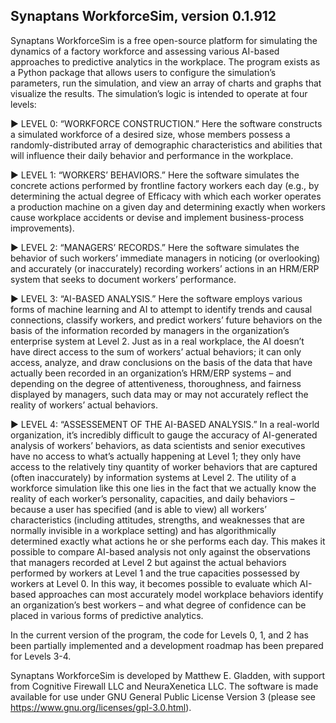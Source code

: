 ## Synaptans WorkforceSim, version 0.1.912

Synaptans WorkforceSim is a free open-source platform for simulating the dynamics of a factory workforce and assessing various AI-based approaches to predictive analytics in the workplace. The program exists as a Python package that allows users to configure the simulation’s parameters, run the simulation, and view an array of charts and graphs that visualize the results. The simulation’s logic is intended to operate at four levels:

▶ LEVEL 0: “WORKFORCE CONSTRUCTION.” Here the software constructs a simulated workforce of a desired size, whose members possess a randomly-distributed array of demographic characteristics and abilities that will influence their daily behavior and performance in the workplace.

▶ LEVEL 1: “WORKERS’ BEHAVIORS.” Here the software simulates the concrete actions performed by frontline factory workers each day (e.g., by determining the actual degree of Efficacy with which each worker operates a production machine on a given day and determining exactly when workers cause workplace accidents or devise and implement business-process improvements).

▶ LEVEL 2: “MANAGERS’ RECORDS.” Here the software simulates the behavior of such workers’ immediate managers in noticing (or overlooking) and accurately (or inaccurately) recording workers’ actions in an HRM/ERP system that seeks to document workers’ performance.

▶ LEVEL 3: “AI-BASED ANALYSIS.” Here the software employs various forms of machine learning and AI to attempt to identify trends and causal connections, classify workers, and predict workers’ future behaviors on the basis of the information recorded by managers in the organization’s enterprise system at Level 2. Just as in a real workplace, the AI doesn’t have direct access to the sum of workers’ actual behaviors; it can only access, analyze, and draw conclusions on the basis of the data that have actually been recorded in an organization’s HRM/ERP systems – and depending on the degree of attentiveness, thoroughness, and fairness displayed by managers, such data may or may not accurately reflect the reality of workers’ actual behaviors.

▶ LEVEL 4: “ASSESSEMENT OF THE AI-BASED ANALYSIS.” In a real-world organization, it’s incredibly difficult to gauge the accuracy of AI-generated analysis of workers’ behaviors, as data scientists and senior executives have no access to what’s actually happening at Level 1; they only have access to the relatively tiny quantity of worker behaviors that are captured (often inaccurately) by information systems at Level 2. The utility of a workforce simulation like this one lies in the fact that we actually know the reality of each worker’s personality, capacities, and daily behaviors – because a user has specified (and is able to view) all workers’ characteristics (including attitudes, strengths, and weaknesses that are normally invisible in a workplace setting) and has algorithmically determined exactly what actions he or she performs each day. This makes it possible to compare AI-based analysis not only against the observations that managers recorded at Level 2 but against the actual behaviors performed by workers at Level 1 and the true capacities possessed by workers at Level 0. In this way, it becomes possible to evaluate which AI-based approaches can most accurately model workplace behaviors identify an organization’s best workers – and what degree of confidence can be placed in various forms of predictive analytics.

In the current version of the program, the code for Levels 0, 1, and 2 has been partially implemented and a development roadmap has been prepared for Levels 3-4. 

Synaptans WorkforceSim is developed by Matthew E. Gladden, with support from Cognitive Firewall LLC and NeuraXenetica LLC. The software is made available for use under GNU General Public License Version 3 (please see https://www.gnu.org/licenses/gpl-3.0.html).